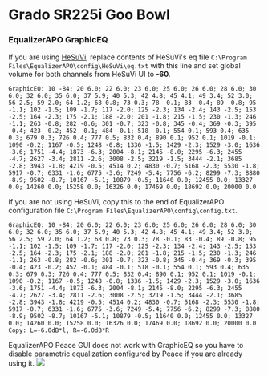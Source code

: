 # Grado SR225i Goo Bowl
### EqualizerAPO GraphicEQ
If you are using [HeSuVi](https://sourceforge.net/projects/hesuvi/), replace contents of HeSuVi's eq file `C:\Program Files\EqualizerAPO\config\HeSuVi\eq.txt` with this line and set global volume for both channels from HeSuVi UI to **-60**.
```
GraphicEQ: 10 -84; 20 6.0; 22 6.0; 23 6.0; 25 6.0; 26 6.0; 28 6.0; 30 6.0; 32 6.0; 35 6.0; 37 5.9; 40 5.3; 42 4.8; 45 4.1; 49 3.4; 52 3.0; 56 2.5; 59 2.0; 64 1.2; 68 0.8; 73 0.3; 78 -0.1; 83 -0.4; 89 -0.8; 95 -1.1; 102 -1.5; 109 -1.7; 117 -2.0; 125 -2.3; 134 -2.4; 143 -2.5; 153 -2.5; 164 -2.3; 175 -2.1; 188 -2.0; 201 -1.8; 215 -1.5; 230 -1.3; 246 -1.1; 263 -0.8; 282 -0.6; 301 -0.7; 323 -0.8; 345 -0.4; 369 -0.3; 395 -0.4; 423 -0.2; 452 -0.1; 484 -0.1; 518 -0.1; 554 0.1; 593 0.4; 635 0.3; 679 0.3; 726 0.4; 777 0.5; 832 0.4; 890 0.1; 952 0.1; 1019 -0.1; 1090 -0.2; 1167 -0.5; 1248 -0.8; 1336 -1.5; 1429 -2.3; 1529 -3.0; 1636 -3.6; 1751 -4.4; 1873 -6.3; 2004 -8.1; 2145 -8.0; 2295 -6.3; 2455 -4.7; 2627 -3.4; 2811 -2.6; 3008 -2.5; 3219 -1.5; 3444 -2.1; 3685 -2.8; 3943 -1.8; 4219 -0.5; 4514 0.2; 4830 -0.7; 5168 -2.3; 5530 -1.8; 5917 -0.7; 6331 -1.6; 6775 -3.6; 7249 -5.4; 7756 -6.2; 8299 -7.3; 8880 -8.9; 9502 -8.7; 10167 -5.1; 10879 -0.5; 11640 0.0; 12455 0.0; 13327 0.0; 14260 0.0; 15258 0.0; 16326 0.0; 17469 0.0; 18692 0.0; 20000 0.0
```
If you are not using HeSuVi, copy this to the end of EqualizerAPO configuration file `C:\Program Files\EqualizerAPO\config\config.txt`.
```
GraphicEQ: 10 -84; 20 6.0; 22 6.0; 23 6.0; 25 6.0; 26 6.0; 28 6.0; 30 6.0; 32 6.0; 35 6.0; 37 5.9; 40 5.3; 42 4.8; 45 4.1; 49 3.4; 52 3.0; 56 2.5; 59 2.0; 64 1.2; 68 0.8; 73 0.3; 78 -0.1; 83 -0.4; 89 -0.8; 95 -1.1; 102 -1.5; 109 -1.7; 117 -2.0; 125 -2.3; 134 -2.4; 143 -2.5; 153 -2.5; 164 -2.3; 175 -2.1; 188 -2.0; 201 -1.8; 215 -1.5; 230 -1.3; 246 -1.1; 263 -0.8; 282 -0.6; 301 -0.7; 323 -0.8; 345 -0.4; 369 -0.3; 395 -0.4; 423 -0.2; 452 -0.1; 484 -0.1; 518 -0.1; 554 0.1; 593 0.4; 635 0.3; 679 0.3; 726 0.4; 777 0.5; 832 0.4; 890 0.1; 952 0.1; 1019 -0.1; 1090 -0.2; 1167 -0.5; 1248 -0.8; 1336 -1.5; 1429 -2.3; 1529 -3.0; 1636 -3.6; 1751 -4.4; 1873 -6.3; 2004 -8.1; 2145 -8.0; 2295 -6.3; 2455 -4.7; 2627 -3.4; 2811 -2.6; 3008 -2.5; 3219 -1.5; 3444 -2.1; 3685 -2.8; 3943 -1.8; 4219 -0.5; 4514 0.2; 4830 -0.7; 5168 -2.3; 5530 -1.8; 5917 -0.7; 6331 -1.6; 6775 -3.6; 7249 -5.4; 7756 -6.2; 8299 -7.3; 8880 -8.9; 9502 -8.7; 10167 -5.1; 10879 -0.5; 11640 0.0; 12455 0.0; 13327 0.0; 14260 0.0; 15258 0.0; 16326 0.0; 17469 0.0; 18692 0.0; 20000 0.0
Copy: L=-6.0dB*l, R=-6.0dB*R
```
EqualizerAPO Peace GUI does not work with GraphicEQ so you have to disable parametric equalization configured by Peace if you are already using it.
![](https://raw.githubusercontent.com/jaakkopasanen/AutoEq/master/results/SBAF-Serious/innerfidelity/onear/Grado%20SR225i%20Goo%20Bowl/Grado%20SR225i%20Goo%20Bowl.png)
